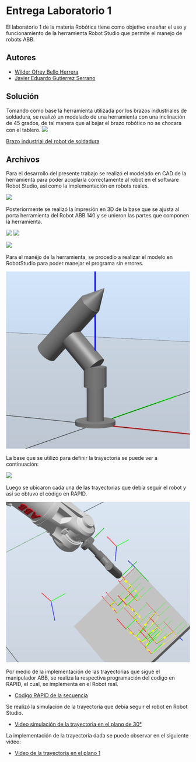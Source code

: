 
# Entrega Laboratorio 1

El laboratorio 1 de la materia Robótica tiene como objetivo enseñar el uso y funcionamiento de la herramienta Robot Studio que permite el manejo de robots ABB.

## Autores

- [Wilder Ofrey Bello Herrera](https://github.com/WilderBello)
- [Javier Eduardo Gutierrez Serrano](https://github.com/jaegutierrezser)


## Solución

Tomando como base la herramienta utilizada por los brazos industriales de soldadura, se realizó un modelado de una herramienta con una inclinación de 45 grados, de tal manera que al bajar el brazo robótico no se chocara con el tablero.
![](https://thumbs.dreamstime.com/z/brazo-industrial-del-robot-de-soldadura-con-el-modelo-la-antorcha-ot-electrodo-mig-aislado-en-fondo-blanco-trayectoria-recortes-o-142568943.jpg)

[Brazo industrial del robot de soldadura](https://es.dreamstime.com/brazo-industrial-del-robot-de-soldadura-con-el-modelo-la-antorcha-ot-electrodo-mig-aislado-en-fondo-blanco-trayectoria-recortes-o-image142568943)

## Archivos 

Para el desarrollo del presente trabajo se realizó el modelado en CAD de la herramienta para poder acoplarla correctamente al robot en el software Robot Studio, así como la implementación en robots reales.

![](https://i.postimg.cc/PpJ1tvfP/Modelo-CAD-Base.jpg)

Posteriormente se realizó la impresión en 3D de la base que se ajusta al porta herramienta del Robot ABB 140 y se unieron las partes que componen la herramienta.

![](https://i.postimg.cc/2ykwcVYp/Base.jpg)
![](https://i.postimg.cc/05nZ6dG9/herramienta.jpg)

![](https://i.postimg.cc/d359zwQh/Herramienta-completa.jpg)

Para el manéjo de la herramienta, se procedio a realizar el modelo en RobotStudio para poder manejar el programa sin errores.

![](https://github.com/WilderBello/Robotica_Laboratorio_1/blob/main/Imagenes/Modelado_Herramienta.png)

La base que se utilizó para definir la trayectoria se puede ver a continuación:

![](https://i.postimg.cc/B6GNFmwn/Base-escritura.jpg)

Luego se ubicaron cada una de las trayectorias que debía seguir el robot y así se obtuvo el código en RAPID.

![](https://github.com/WilderBello/Robotica_Laboratorio_1/blob/main/Imagenes/Trayectorias.png)

Por medio de la implementación de las trayectorias que sigue el manipulador ABB, se realiza la respectiva programación del codigo en RAPID, el cual, se implementa en el Robot real.

- [Codigo RAPID de la secuencia]()


Se realizó la simulación de la trayectoria que debía seguir el robot en Robot Studio.

- [Video simulación de la trayectoria en el plano de 30°](https://github.com/WilderBello/Robotica_Laboratorio_1/blob/main/Videos/RobotStudio%209-2_1.mp4)

La implementación de la trayectoria dada se puede observar en el siguiente video:

- [Video de la trayectoria en el plano 1](https://github.com/WilderBello/Robotica_Laboratorio_1/blob/main/Videos/Escritura%20en%20plano%201.mp4)
